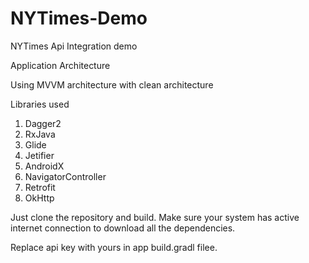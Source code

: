 # NYTimes-Demo
NYTimes Api Integration demo


Application Architecture

Using MVVM architecture with clean architecture


Libraries used

1) Dagger2
2) RxJava
3) Glide
4) Jetifier
5) AndroidX
6) NavigatorController
7) Retrofit
8) OkHttp


Just clone the repository and build. Make sure your system has active internet connection to download all the dependencies.

Replace api key with yours in app build.gradl filee.



